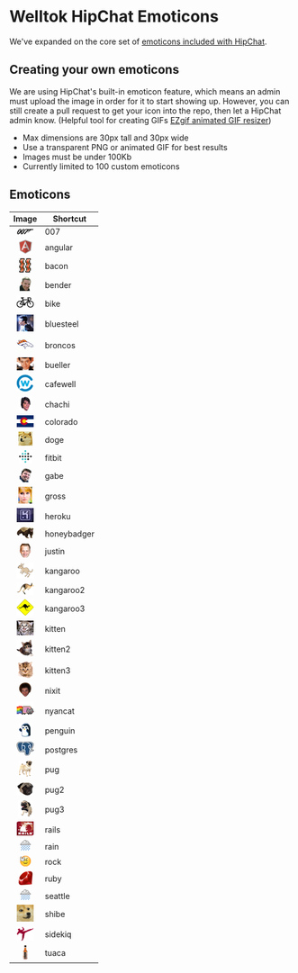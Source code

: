 # Welltok HipChat Emoticons

We've expanded on the core set of [emoticons included with HipChat](http://hipchat-emoticons.nyh.name).

## Creating your own emoticons

We are using HipChat's built-in emoticon feature, which means an admin must upload the image in order for it to start showing up. However, you can still create a pull request to get your icon into the repo, then let a HipChat admin know. (Helpful tool for creating GIFs [EZgif animated GIF resizer](http://ezgif.com/resize))

* Max dimensions are 30px tall and 30px wide
* Use a transparent PNG or animated GIF for best results
* Images must be under 100Kb
* Currently limited to 100 custom emoticons

## Emoticons

| Image                                     | Shortcut    |
| :-------------------------------------:   | ----------- |
| ![007](emoticons/007.png)                 | 007         |
| ![angular](emoticons/angular.png)         | angular     |
| ![bacon](emoticons/bacon.png)             | bacon       |
| ![bender](emoticons/bender.png)           | bender      |
| ![bike](emoticons/bike.png)               | bike        |
| ![bluesteel](emoticons/bluesteel.gif)     | bluesteel   |
| ![broncos](emoticons/broncos.png)         | broncos     |
| ![bueller](emoticons/bueller.png)         | bueller     |
| ![cafewell](emoticons/cafewell.png)       | cafewell    |
| ![chachi](emoticons/chachi.png)           | chachi      |
| ![colorado](emoticons/colorado.png)       | colorado    |
| ![doge](emoticons/doge.png)               | doge        |
| ![fitbit](emoticons/fitbit.png)           | fitbit      |
| ![gabe](emoticons/gabe.png)               | gabe        |
| ![gross](emoticons/gross.gif)             | gross       |
| ![heroku](emoticons/heroku.png)           | heroku      |
| ![honeybadger](emoticons/honeybadger.png) | honeybadger |
| ![justin](emoticons/justin.png)           | justin      |
| ![kangaroo](emoticons/kangaroo.png)       | kangaroo    |
| ![kangaroo2](emoticons/kangaroo2.png)     | kangaroo2   |
| ![kangaroo3](emoticons/kangaroo3.png)     | kangaroo3   |
| ![kitten](emoticons/kitten.png)           | kitten      |
| ![kitten2](emoticons/kitten2.png)         | kitten2     |
| ![kitten3](emoticons/kitten3.png)         | kitten3     |
| ![nixit](emoticons/nixit.png)             | nixit       |
| ![nyancat](emoticons/nyancat.gif)         | nyancat     |
| ![penguin](emoticons/penguin.gif)         | penguin     |
| ![postgres](emoticons/postgres.png)       | postgres    |
| ![pug](emoticons/pug.png)                 | pug         |
| ![pug2](emoticons/pug2.png)               | pug2        |
| ![pug3](emoticons/pug3.png)               | pug3        |
| ![rails](emoticons/rails.png)             | rails       |
| ![rain](emoticons/rain.gif)               | rain        |
| ![rock](emoticons/rock.gif)               | rock        |
| ![ruby](emoticons/ruby.png)               | ruby        |
| ![seattle](emoticons/seattle.gif)         | seattle     |
| ![shibe](emoticons/shibe.gif)             | shibe       |
| ![sidekiq](emoticons/sidekiq.png)         | sidekiq     |
| ![tuaca](emoticons/tuaca.png)             | tuaca       |
